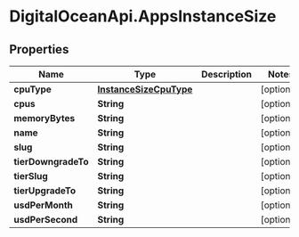 # DigitalOceanApi.AppsInstanceSize

## Properties
Name | Type | Description | Notes
------------ | ------------- | ------------- | -------------
**cpuType** | [**InstanceSizeCpuType**](InstanceSizeCpuType.md) |  | [optional] 
**cpus** | **String** |  | [optional] 
**memoryBytes** | **String** |  | [optional] 
**name** | **String** |  | [optional] 
**slug** | **String** |  | [optional] 
**tierDowngradeTo** | **String** |  | [optional] 
**tierSlug** | **String** |  | [optional] 
**tierUpgradeTo** | **String** |  | [optional] 
**usdPerMonth** | **String** |  | [optional] 
**usdPerSecond** | **String** |  | [optional] 
